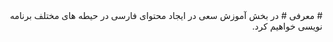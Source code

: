 <div style="direction:rtl">
# معرفی #
در بخش آموزش سعی در ایجاد محتوای فارسی در حیطه های مختلف برنامه نویسی خواهیم کرد.